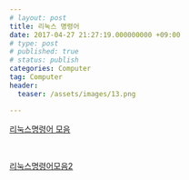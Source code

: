 ```yaml
---
# layout: post
title: 리눅스 명령어
date: 2017-04-27 21:27:19.000000000 +09:00
# type: post
# published: true
# status: publish
categories: Computer
tag: Computer
header:
  teaser: /assets/images/13.png

---
```

<p><a href="http://www.emh.co.kr/content.pl?linux_basic_commands" target="_blank" rel="noopener noreferrer">리눅스명령어 모음</a></p>
<p>&nbsp;</p>
<p><a href="http://inhack.org/wordpress/?p=545" target="_blank" rel="noopener noreferrer">리눅스명령어모음2</a></p>

